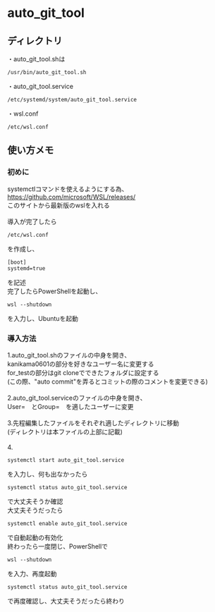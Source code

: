 # auto_git_tool  
## ディレクトリ
・auto_git_tool.shは  

```
/usr/bin/auto_git_tool.sh  
```

・auto_git_tool.service  
  
```
/etc/systemd/system/auto_git_tool.service  
``` 

・wsl.conf  

```
/etc/wsl.conf  
```

## 使い方メモ  
### 初めに  
systemctlコマンドを使えるようにする為、  
https://github.com/microsoft/WSL/releases/  
このサイトから最新版のwslを入れる  
<br>
導入が完了したら

```  
/etc/wsl.conf
```

を作成し、  

```
[boot]  
systemd=true  
```

を記述  
完了したらPowerShellを起動し、

```
wsl --shutdown
```

を入力し、Ubuntuを起動

### 導入方法
1.auto_git_tool.shのファイルの中身を開き、  
kanikama0601の部分を好きなユーザー名に変更する  
for_testの部分はgit cloneでできたフォルダに設定する  
(この際、"auto commit"を弄るとコミットの際のコメントを変更できる)  
<br>
2.auto_git_tool.serviceのファイルの中身を開き、  
User=　とGroup=　を適したユーザーに変更  
<br>
3.先程編集したファイルをそれぞれ適したディレクトリに移動  
(ディレクトリは本ファイルの上部に記載)  
<br>
4.

```
systemctl start auto_git_tool.service  
```

を入力し、何も出なかったら  

```
systemctl status auto_git_tool.service  
```

で大丈夫そうか確認  
大丈夫そうだったら  

```
systemctl enable auto_git_tool.service  
```

で自動起動の有効化  
終わったら一度閉じ、PowerShellで  

```
wsl --shutdown  
```

を入力、再度起動

```
systemctl status auto_git_tool.service  
```

で再度確認し、大丈夫そうだったら終わり
